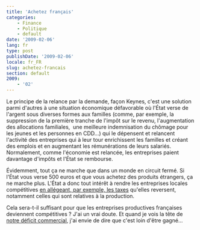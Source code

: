 ```yaml
---
title: 'Achetez français'
categories:
    - Finance
    - Politique
    - default
date: '2009-02-06'
lang: fr
type: post
publishDate: '2009-02-06'
locale: fr_FR
slug: achetez-francais
section: default
2009:
    - '02'
---
```


Le principe de la relance par la demande, façon Keynes, c'est une solution parmi d'autres à une situation économique défavorable où l'État verse de l'argent sous diverses formes aux familles (comme, par exemple, la suppression de la première tranche de l'impôt sur le revenu, l'augmentation des allocations familiales,  une meilleure indemnisation du chômage pour les jeunes et les personnes en CDD…) qui le dépensent et relancent l'activité des entreprises qui à leur tour enrichissent les familles et créant des emplois et en augmentant les rémunérations de leurs salariés. Normalement, comme l'économie est relancée, les entreprises paient davantage d'impôts et l'État se rembourse.

Évidemment, tout ça ne marche que dans un monde en circuit fermé. Si l'État vous verse 500 euros et que vous achetez des produits étrangers, ça ne marche plus. L'État a donc tout intérêt à rendre les entreprises locales compétitives [en allégeant, par exemple, les taxes](http://www.lemonde.fr/politique/article/2009/02/06/la-suppression-de-la-taxe-professionnelle-un-sujet-tres-sensible_1151598_823448.html) qu'elles reversent, notamment celles qui sont relatives à la production.

Cela sera-t-il suffisant pour que les entreprises productives françaises deviennent compétitives&nbsp;? J'ai un vrai doute. Et quand je vois la tête de [notre déficit commercial](http://www.lesechos.fr/06/02/2009/lesechos.fr/300327851_reactions-d-economistes-au-deficit-commercial-francais-en-2008.htm), j'ai envie de dire que c'est loin d'être gagné…
